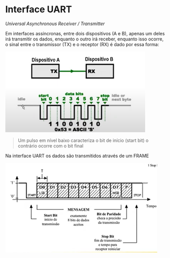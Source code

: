 # Interface UART
*Universal Asynchronous Receiver / Transmitter*

Em interfaces assíncronas, entre dois dispositivos (A e B), apenas um deles irá transmitir os dados, enquanto o outro irá receber, enquanto isso ocorre, o sinal entre o transmissor (TX) e o receptor (RX) é dado por essa forma:

![Comunicação entre transmissor e receptor](assets/tx-rx.png)

> Um pulso em nível baixo caracteriza o bit de início (start bit) o contrário ocorre com o bit final

Na interface UART os dados são transmitidos através de um FRAME

![Frame da interface UART](assets/uart-frame.png)